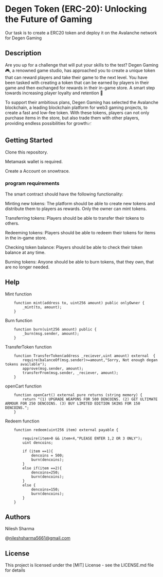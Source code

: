 # Degen Token (ERC-20): Unlocking the Future of Gaming

Our task is to create a ERC20 token and deploy it on the Avalanche network for Degen Gaming

## Description

Are you up for a challenge that will put your skills to the test? Degen Gaming 🎮, a renowned game studio, has approached you to create a unique token that can reward players and take their game to the next level. You have been tasked with creating a token that can be earned by players in their game and then exchanged for rewards in their in-game store. A smart step towards increasing player loyalty and retention 🧠

To support their ambitious plans, Degen Gaming has selected the Avalanche blockchain, a leading blockchain platform for web3 gaming projects, to create a fast and low-fee token. With these tokens, players can not only purchase items in the store, but also trade them with other players, providing endless possibilities for growth📈

## Getting Started

Clone this repository.

Metamask wallet is required.

Create a Account on snowtrace. 

### program requirements
The smart contract should have the following functionality:

Minting new tokens: The platform should be able to create new tokens and distribute them to players as rewards. Only the owner can mint tokens.

Transferring tokens: Players should be able to transfer their tokens to others.

Redeeming tokens: Players should be able to redeem their tokens for items in the in-game store.

Checking token balance: Players should be able to check their token balance at any time.

Burning tokens: Anyone should be able to burn tokens, that they own, that are no longer needed.


## Help

Mint function
```
    function mint(address to, uint256 amount) public onlyOwner {
        _mint(to, amount);
    }
```
Burn function
```
    function burn(uint256 amount) public {
        _burn(msg.sender, amount);
    }

```
TransferToken function
```
    function TransferToken(address _reciever,uint amount) external  {
        require(balanceOf(msg.sender)>=amount,"Sorry, Not enough degan tokens available");
        approve(msg.sender, amount);
        transferFrom(msg.sender, _reciever, amount);
    }

```
openCart function
```
    function openCart() external pure returns (string memory) {
        return "(1) UPGRADE WEAPONS FOR 500 DENCOINS. (2) GET ULTIMATE ARMOUR FOR 250 DENCOINS. (3) BUY LIMITED EDITION SKINS FOR 150 DENCOINS.";
    }

```
Redeem function
```
    function redeem(uint256 item) external payable {

        require(item>0 && item<4,"PLEASE ENTER 1,2 OR 3 ONLY");
        uint dencoins;
        
        if (item ==1){
            dencoins = 500;
            burn(dencoins);
        }
        else if(item ==2){
            dencoins=250;
            burn(dencoins);
        }
        else {
            dencoins=150;
            burn(dencoins);
        }    
    }

```

## Authors


Nilesh Sharma

@nileshsharma5661@gmail.com


## License

This project is licensed under the [MIT] License - see the LICENSE.md file for details
